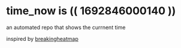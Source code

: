# time_now is (( 1692846000140 ))

an automated repo that shows the currnent time

inspired by [breakingheatmap](https://github.com/breakingheatmap/breakingheatmap)